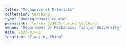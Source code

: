 ```yaml
---
title: "Mechanics of Materials"
collection: teaching
type: "Undergraduate course"
permalink: /teaching/2023-spring-teaching
venue: "Department of Mechanics, Tianjin University"
date: 2023-01-01
location: "Tianjin, China"
---
```


<!-- This is a description of a teaching experience. You can use markdown like any other post.

Heading 1
======

Heading 2
======

Heading 3
======-->
